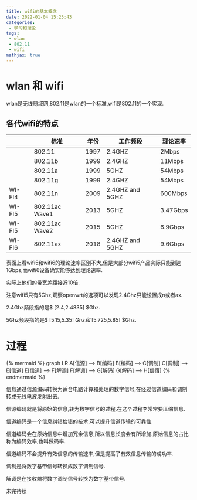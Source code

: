 ```yaml
---
title: wifi的基本概念
date: 2022-01-04 15:25:43
categories:
 - 学习和理论
tags:
 - wlan
 - 802.11
 - wifi
mathjax: true
---
```


<!-- more -->

# wlan 和 wifi

wlan是无线局域网,802.11是wlan的一个标准,wifi是802.11的一个实现.

## 各代wifi的特点

|  | 标准 | 年份 | 工作频段 | 理论速率 |
| --- | --- | --- | --- | --- |
| | 802.11 | 1997 | 2.4GHZ | 2Mbps |
| | 802.11b | 1999 | 2.4GHZ | 11Mbps |
| | 802.11a | 1999 | 5GHZ | 54Mbps |
| | 802.11g | 1999 | 2.4GHZ | 54Mbps |
| WI-FI4 | 802.11n | 2009 | 2.4GHZ and 5GHZ | 600Mbps |
| WI-FI5 | 802.11ac Wave1 | 2013 | 5GHZ | 3.47Gbps |
| WI-FI5 | 802.11ac Wave2 | 2015 | 5GHZ | 6.9Gbps |
| WI-FI6 | 802.11ax | 2018 | 2.4GHZ and 5GHZ | 9.6Gbps |

表面上看wifi5和wifi6的理论速率区别不大,但是大部分wifi5产品实际只能到达1Gbps,而wifi6设备确实能够达到理论速率.

实际上他们的带宽差距接近10倍.

注意wifi5只有5Ghz,观察openwrt的选项可以发现2.4Ghz只能设置成n或者ax.

2.4Ghz频段指的是$ [2.4,2.4835] $Ghz.

5Ghz频段指的是$ [5.15,5.35] $Ghz和$ [5.725,5.85] $Ghz.

# 过程

{% mermaid %}
graph LR
    A[信源] --> B[编码]
    B[编码] --> C[调制]
    C[调制] --> E[信道]
    E[信道] --> F[解调]
    F[解调] --> G[解码]
    G[解码] --> H[信宿]
{% endmermaid %}

信息通过信源编码转换为适合电路计算和处理的数字信号,在经过信道编码和调制转成无线电波发射出去.

信源编码就是将原始的信息,转为数字信号的过程.在这个过程李常常要压缩信息.

信道编码是一个信息纠错检错的技术,可以提升信道传输的可靠性.

信道编码会在原始信息中增加冗余信息,所以信息长度会有所增加.原始信息的占比称为编码效率,也叫做码率.

信道编码不会提升有效信息的传输速率,但是提高了有效信息传输的成功率.

调制是将数字基带信号转换成数字调制信号.

解调是在接收端将数字调制信号转换为数字基带信号.

未完待续